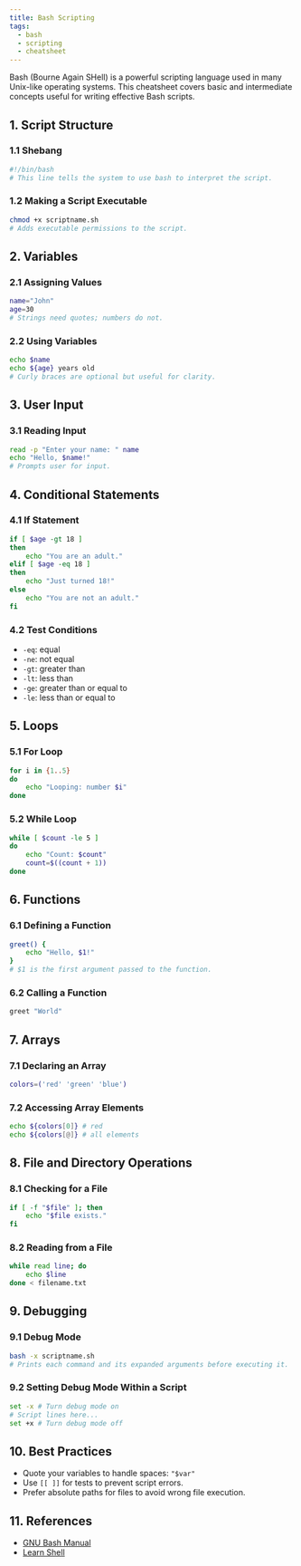 ```yaml
---
title: Bash Scripting
tags:
  - bash
  - scripting
  - cheatsheet
---
```

Bash (Bourne Again SHell) is a powerful scripting language used in many Unix-like operating systems. This cheatsheet covers basic and intermediate concepts useful for writing effective Bash scripts.

## 1. Script Structure

### 1.1 Shebang

```bash
#!/bin/bash
# This line tells the system to use bash to interpret the script.
```

### 1.2 Making a Script Executable

```bash
chmod +x scriptname.sh
# Adds executable permissions to the script.
```

## 2. Variables

### 2.1 Assigning Values

```bash
name="John"
age=30
# Strings need quotes; numbers do not.
```

### 2.2 Using Variables

```bash
echo $name
echo ${age} years old
# Curly braces are optional but useful for clarity.
```

## 3. User Input

### 3.1 Reading Input

```bash
read -p "Enter your name: " name
echo "Hello, $name!"
# Prompts user for input.
```

## 4. Conditional Statements

### 4.1 If Statement

```bash
if [ $age -gt 18 ]
then
    echo "You are an adult."
elif [ $age -eq 18 ]
then
    echo "Just turned 18!"
else
    echo "You are not an adult."
fi
```

### 4.2 Test Conditions

- `-eq`: equal
- `-ne`: not equal
- `-gt`: greater than
- `-lt`: less than
- `-ge`: greater than or equal to
- `-le`: less than or equal to

## 5. Loops

### 5.1 For Loop

```bash
for i in {1..5}
do
    echo "Looping: number $i"
done
```

### 5.2 While Loop

```bash
while [ $count -le 5 ]
do
    echo "Count: $count"
    count=$((count + 1))
done
```

## 6. Functions

### 6.1 Defining a Function

```bash
greet() {
    echo "Hello, $1!"
}
# $1 is the first argument passed to the function.
```

### 6.2 Calling a Function

```bash
greet "World"
```

## 7. Arrays

### 7.1 Declaring an Array

```bash
colors=('red' 'green' 'blue')
```

### 7.2 Accessing Array Elements

```bash
echo ${colors[0]} # red
echo ${colors[@]} # all elements
```

## 8. File and Directory Operations

### 8.1 Checking for a File

```bash
if [ -f "$file" ]; then
    echo "$file exists."
fi
```

### 8.2 Reading from a File

```bash
while read line; do
    echo $line
done < filename.txt
```

## 9. Debugging

### 9.1 Debug Mode

```bash
bash -x scriptname.sh
# Prints each command and its expanded arguments before executing it.
```

### 9.2 Setting Debug Mode Within a Script

```bash
set -x # Turn debug mode on
# Script lines here...
set +x # Turn debug mode off
```

## 10. Best Practices

- Quote your variables to handle spaces: `"$var"`
- Use `[[ ]]` for tests to prevent script errors.
- Prefer absolute paths for files to avoid wrong file execution.

## 11. References

- [GNU Bash Manual](https://www.gnu.org/software/bash/manual/)
- [Learn Shell](https://www.learnshell.org/)
